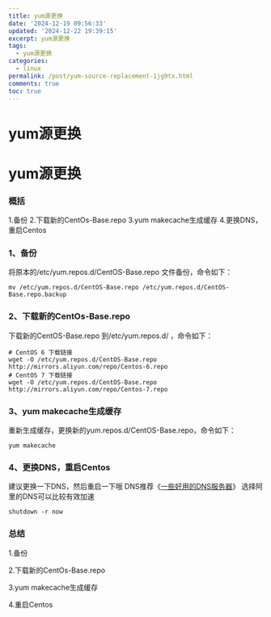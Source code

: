 ```yaml
---
title: yum源更换
date: '2024-12-19 09:56:33'
updated: '2024-12-22 19:39:15'
excerpt: yum源更换
tags:
  - yum源更换
categories:
  - linux
permalink: /post/yum-source-replacement-1jg9tx.html
comments: true
toc: true
---
```


# yum源更换

# yum源更换

### 概括

1.备份 2.下载新的CentOs-Base.repo 3.yum makecache生成缓存 4.更换DNS，重启Centos

### 1、备份

将原本的/etc/yum.repos.d/CentOS-Base.repo 文件备份，命令如下：

```shell
mv /etc/yum.repos.d/CentOS-Base.repo /etc/yum.repos.d/CentOS-Base.repo.backup
```

### 2、下载新的CentOs-Base.repo

下载新的CentOS-Base.repo 到/etc/yum.repos.d/ ，命令如下：

```shell
# CentOS 6 下载链接
wget -O /etc/yum.repos.d/CentOS-Base.repo http://mirrors.aliyun.com/repo/Centos-6.repo
# CentOS 7 下载链接
wget -O /etc/yum.repos.d/CentOS-Base.repo http://mirrors.aliyun.com/repo/Centos-7.repo
```

### 3、yum makecache生成缓存

重新生成缓存，更换新的yum.repos.d/CentOS-Base.repo，命令如下：

```shell
yum makecache
```

### 4、更换DNS，重启Centos

建议更换一下DNS，然后重启一下哦 DNS推荐《[一些好用的DNS服务器](https://link.zhihu.com/?target=http%3A//blog.yxccan.cn/blog/detail/17)》 选择阿里的DNS可以比较有效加速

```shell
shutdown -r now
```

### 总结

1.备份

2.下载新的CentOs-Base.repo

3.yum makecache生成缓存

4.重启Centos

